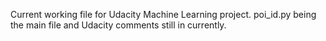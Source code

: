 Current working file for Udacity Machine Learning project. poi_id.py being the main file and Udacity comments still in currently.
